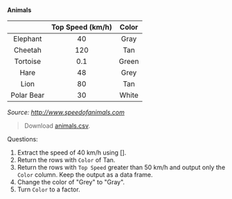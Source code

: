 **Animals**

| | Top Speed (km/h) | Color |
|:----:|:----:|:----:|
| Elephant | 40 | Gray |
| Cheetah | 120 | Tan |
| Tortoise | 0.1 | Green |
| Hare | 48 | Grey |
| Lion | 80 | Tan |
| Polar Bear | 30 | White |

*Source: http://www.speedofanimals.com*

> Download [animals.csv](https://raw.githubusercontent.com/hbctraining/Intro-to-R/master/data/animals.csv).

Questions:

1. Extract the speed of 40 km/h using [].
2. Return the rows with `Color` of Tan.
3. Return the rows with `Top Speed` greater than 50 km/h and output only the `Color` column. Keep the output as a data frame.
4. Change the color of "Grey" to "Gray". 
5. Turn `Color` to a factor.

